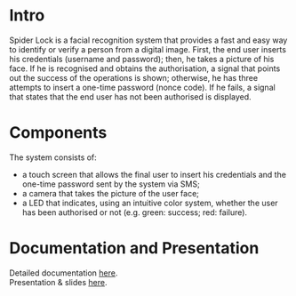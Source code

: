 # Intro
Spider Lock is a facial recognition system that provides a fast and easy way to identify or verify a person from a digital image.
First, the end user inserts his credentials (username and password); then, he takes a picture of his face. If he is recognised and obtains the authorisation, a signal that points out the success of the operations is shown; otherwise, he has three attempts to insert a one-time password (nonce code). If he fails, a signal that states that the end user has not been authorised is displayed.

# Components
The system consists of:
* a touch screen that allows the final user to insert his credentials and the one-time
password sent by the system via SMS;
* a camera that takes the picture of the user face;
* a LED that indicates, using an intuitive color system, whether the user has
been authorised or not (e.g. green: success; red: failure).

# Documentation and Presentation
Detailed documentation [here](Report.pdf).</br>
Presentation & slides [here](Spider-Lock-Pitch.pdf).
